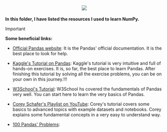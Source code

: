 <h1 align="center">
    <img src="https://pandas.pydata.org/static/img/pandas_white.svg" />
</h1>

**In this folder, I have listed the resources I used to learn NumPy.**

>[!IMPORTANT]
>**Some beneficial links:**

- [Official Pandas website](https://pandas.pydata.org/docs/index.html): It is the Pandas' official documentation. It is the best place to look for help.

- [Kaggle's Tutorial on Pandas](https://www.kaggle.com/learn/pandas): Kaggle's tutorial is very intuitive and full of hands-on exercises. It is, so far, the best place to learn Pandas. After finishing this tutorial by solving all the exercise problems, you can be on your own in this journey.!!!

- [W3School's Tutorial](https://www.w3schools.com/python/pandas/default.asp): W3School hs covered the fundamentals of Pandas very well. You can start here to learn the very basics of Pandas.

- [Corey Schafer's Playlist on YouTube](https://www.youtube.com/playlist?list=PL-osiE80TeTsWmV9i9c58mdDCSskIFdDS): Corey's tutorial covers some basics to advanced topics with example datasets and notebooks. Corey explains some fundamental concepts in a very easy to understand way.

- [100 Pandas' Problems](https://www.youtube.com/watch?v=i7v2m-ebXB4):
